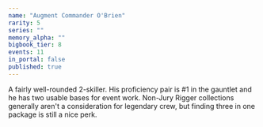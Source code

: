 ```yaml
---
name: "Augment Commander O'Brien"
rarity: 5
series: ""
memory_alpha: ""
bigbook_tier: 8
events: 11
in_portal: false
published: true
---
```


A fairly well-rounded 2-skiller. His proficiency pair is #1 in the gauntlet and he has two usable bases for event work. Non-Jury Rigger collections generally aren't a consideration for legendary crew, but finding three in one package is still a nice perk.
